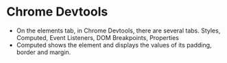 # Chrome Devtools
* On the elements tab, in Chrome Devtools, there are several tabs. Styles, Computed, Event Listeners, DOM Breakpoints, Properties
* Computed shows the element and displays the values of its padding, border and margin.

[The computed tab]: (images/ChromeDevToolsComputed.png) "Image Of Computed Tab"
